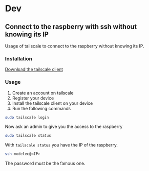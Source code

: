 # Dev

## Connect to the raspberry with ssh without knowing its IP

Usage of tailscale to connect to the raspberry without knowing its IP.

### Installation

[Download the tailscale client](https://tailscale.com/kb/1347/installation)

### Usage

1. Create an account on tailscale
2. Register your device
3. Install the tailscale client on your device
4. Run the following commands

```Bash
sudo tailscale login
```

Now ask an admin to give you the access to the raspberry

```Bash
sudo tailscale status
```

With `tailscale status` you have the IP of the raspberry.

```Bash
ssh modelec@<IP>
```

The password must be the famous one.